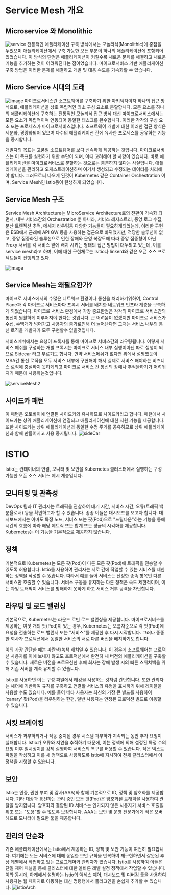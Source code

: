 # Service Mesh 개요
## Microservice 와 Monolithic
![service](https://www.researchgate.net/profile/Anna-Rozeva/publication/337245580/figure/fig1/AS:837788945625095@1576755858555/Monolithic-Architecture-versus-Microservices-Architecture-image-taken-from.png)
전통적인 애플리케이션 구축 방식에서는 모놀리식(Monolithic)에 중점을 두었으며 애플리케이션에서 구축 가능한 모든 부분이 하나의 애플리케이션에 포함되어 있었습니다.
이 방식의 단점은 애플리케이션이 커질수록 새로운 문제를 해결하고 새로운 기능을 추가하는 것이 어려워진다는 점이었습니다. 
마이크로서비스 기반 애플리케이션 구축 방법은 이러한 문제를 해결하고 개발 및 대응 속도를 가속화할 수 있습니다.
## Micro Service 시대의 도래
![image](https://user-images.githubusercontent.com/23617635/150291582-4b5c16de-3408-4629-9a5d-b09940afb033.png)
마이크로서비스란 소프트웨어를 구축하기 위한 아키텍처이자 하나의 접근 방식으로, 애플리케이션을 상호 독립적인 최소 구성 요소로 분할합니다. 모든 요소를 하나의 애플리케이션에 구축하는 전통적인 모놀리식 접근 방식 대신 마이크로서비스에서는 모든 요소가 독립적이며 연동되어 동일한 태스크를 완수합니다. 이러한 각각의 구성 요소 또는 프로세스가 마이크로서비스입니다. 소프트웨어 개발에 대한 이러한 접근 방식은 세분화, 경량화되어 있으며 다수의 애플리케이션 간에 유사한 프로세스를 공유하는 기능을 중시합니다.

개발자의 목표는 고품질 소프트웨어를 보다 신속하게 제공하는 것입니다. 
마이크로서비스는 이 목표를 실현하기 위한 수단이 되며, 이때 고려해야 할 사항이 있습니다. 
바로 애플리케이션을 마이크로서비스로 분할하는 것으로는 충분하지 않다는 사실입니다. 
애플리케이션을 관리하고 오케스트레이션하며 여기서 생성되고 수정되는 데이터를 처리해야 합니다.
그러므로써 나오게 된것이 Kubernetes 같은 Container Orchestration 이며, Service Mesh인 Istio등이 탄생하게 되었습니다. 

## Service Mesh 구조
Service Mesh Architecture는 MicroService Architecture로의 전환이 가속화 되면서, 내부 서비스간의 Orchestration 뿐 아니라, 서비스 레지스트리, 중앙 로그 수집, 분산 트렌젝션 추적, 메세지 라우팅등 다양한 기능들이 필요하게되었는데,
이러한 구현은 ESB에서 근래에 API GW 등을 사용하는 접근으로 바뀌었지만, 적당한 솔루션이 없고, 중앙 집중화된 솔루션으로 인한 장애와 운영 복잡도에 따라 중앙 집중형이 아닌 Proxy 서버를 각 서비스 앞에 배치 시키는 형태의 접근 방법이 대두되고 있는데, 이를 service mesh라고 하며, 이에 대한 구현체로는 Isitio나 linkerd와 같은 오픈 소스 프로젝트들이 진행되고 있다.

![image](https://miro.medium.com/max/703/0*XnD9vnWjjQSpAe5I.png)


## Service Mesh는 왜필요한가?
마이크로 서비스에서의 수많은 네트워크 환경이나 통신을 처리하기위하여, Control Plane과 각 마이크로 서비스마다 프록시 서버를 배치한 네트워크 인프라 계층을 구축하게 되었습니다.
마이크로 서비스 환경에서 가장 중요한점은 각각의 마이크로 서비스간의 통신이 원활하게 이루어져야 한다는 것입니다.
큰 어려움이 없겠지만 마이크로 서비스가 수십, 수백개가 넘어가고 사용자의 증가로인해 더 늘어난다면
그때는 서비스 내부의 통신 로직을 개발자가 모두 구현할수 없을것입니다.


서비스메쉬에서는 요청이 프록시를 통해 마이크로 서비스간의 라우팅됩니다. 
이렇게 서비스 메쉬를 구성하는 개별 프록시는 마이크로 서비스 내부 실행이아닌 따로 실행이 되므로 Sidecar 라고 부르기도 합니다.
만약 서비스메쉬가 없다면 위에서 설명했듯이 MSA간 통신 로직을 모두 서비스 내부에 구현해야 해서 실제로 서비스 해야하는 비즈니스 로직에 충실하지 못하게되고 마이크로 서비스 간 통신의 장애나 추적을하기가 어려워지기 때문에 사용하는것입니다.

![serviceMesh2](https://img1.daumcdn.net/thumb/R1280x0/?scode=mtistory2&fname=https%3A%2F%2Fblog.kakaocdn.net%2Fdn%2FLJ2zW%2FbtqEh8ekYCc%2FVtpbr8Au4YsiqvrCbBRhPk%2Fimg.png)


## 사이드카 패턴
이 패턴은 오토바이에 연결된 사이드카와 유사하므로 사이드카라고 합니다. 패턴에서 사이드카는 상위 애플리케이션에 연결되고 애플리케이션에 대한 지원 기능을 제공합니다. 또한 사이드카는 상위 애플리케이션과 동일한 수명 주기를 공유하므로 상위 애플리케이션과 함께 만들어지고 사용 중지됩니다.
![sideCar](https://www.istioworkshop.io/images/sidecar-oriented-pattern.png)

# ISTIO
Istio는 컨테이너의 연결, 모니터 및 보안을 Kubernetes 클러스터에서 실행하는 구성 가능한 오픈 소스 서비스 메시 계층입니다.

## 모니터링 및 관측성
DevOps 팀과 IT 관리자는 트래픽을 관찰하여 대기 시간, 서비스 시간, 오류(트래픽 백분율로서) 등을 확인하고자 할 수 있습니다. 종종 이들은 대시보드를 보고자 합니다. 대시보드에서는 아마도 특정 노드, 서비스 또는 팟(Pod)으로 "드릴다운"하는 기능을 통해 시간의 흐름에 따라 해당 메트릭 또는 합계 또는 평균의 시각화를 제공합니다. Kubernetes는 이 기능을 기본적으로 제공하지 않습니다.

## 정책
기본적으로 Kubernetes는 모든 팟(Pod)이 다른 모든 팟(Pod)에 트래픽을 전송할 수 있도록 허용합니다. Istio를 사용하여 관리자는 서로 간에 작업할 수 있는 서비스를 제한하는 정책을 작성할 수 있습니다. 따라서 예를 들어 서비스는 진정한 종속 항목인 다른 서비스만 호출할 수 있습니다. 서비스 구동을 유지하는 다른 정책은 속도 제한적이며, 이는 과잉 트래픽이 서비스를 방해하지 못하게 하고 서비스 거부 공격을 차단합니다.

## 라우팅 및 로드 밸런싱
기본적으로, Kubernetes는 라운드 로빈 로드 밸런싱을 제공합니다. 마이크로서비스를 제공하는 여섯 개의 팟(Pod)이 있는 경우, Kubernetes는 오름차순으로 각 팟(Pod)에 요청을 전송하는 로드 밸런서 또는 "서비스"를 제공한 후 다시 시작합니다. 그러나 종종 한 회사가 프로덕션에서 동일한 서비스의 서로 다른 버전을 배치하기도 합니다.

이의 가장 간단한 예는 파란색/녹색 배치일 수 있습니다. 이 경우에 소프트웨어는 프로덕션 사용자를 이에 보내지 않고도 프로덕션에서 완전히 새 버전의 애플리케이션을 구축할 수 있습니다. 새로운 버전을 프로모션한 후에 회사는 장애 발생 시의 빠른 스위치백을 위해 기존 서버를 계속 유지할 수 있습니다.

Istio를 사용하면 이는 구성 파일에서 태깅을 사용하는 것처럼 간단합니다. 또한 관리자는 헤더에 기반하여 규칙를 구축하고 연결할 서비스의 유형을 표시하기 위해 레이블을 사용할 수도 있습니다. 예를 들어 베타 사용자는 최신의 가장 큰 빌드를 사용하여 ‘canary’ 팟(Pod)을 라우팅하는 한편, 일반 사용자는 안정된 프로덕션 빌드로 이동할 수 있습니다.

## 서킷 브레이킹
서비스가 과부하되거나 작동 중지된 경우 시스템 과부하가 지속되는 동안 추가 요청이 실패합니다. Istio가 오류와 지연을 추적하기 때문에, 이는 정책에 의해 설정된 특정 수의 요청 이후 일시정지를 강제 실행하여 서비스의 복구를 허용할 수 있습니다. 작은 텍스트 파일을 작성하고 이를 새 정책으로 사용하도록 Istio에 지시하여 전체 클러스터에서 이 정책을 시행할 수 있습니다.

## 보안
Istio는 인증, 권한 부여 및 감사(AAA)와 함께 기본적으로 ID, 정책 및 암호화를 제공합니다. 기타 대상과 통신하는 관리 중인 모든 팟(Pod)은 암호화된 트래픽을 사용하여 관찰을 방지합니다. 암호화와 결합된 ID 서비스는 인가되지 않은 사용자가 서비스 호출을 위조 또는 "도용"할 수 없도록 보장합니다. AAA는 보안 및 운영 전문가에게 적은 오버헤드로 모니터에 필요한 툴을 제공합니다.

## 관리의 단순화
기존 애플리케이션에서는 Istio에서 제공하는 ID, 정책 및 보안 기능이 여전히 필요합니다. 
여기에는 모든 서비스에 대해 동일한 보안 규칙을 반복하여 재구현하면서 잘못된 추상 레벨에서 작업하고 있는 프로그래머와 관리자가 있습니다. 
Istio를 사용하여 이들은 단일 제어 패널을 통해 클러스터에 대한 올바른 레벨 설정 정책에서 작업할 수 있습니다. 
이와 동시에, 아래에서 설명하는 Istio의 액세스 제어, 대시보드 및 디버깅 툴을 사용하여 사용자는 웹 페이지로 이동하는 대신 명령행에서 플러그인을 손쉽게 추가할 수 있습니다.
![istioArch](https://istio.io/latest/img/service-mesh.svg)

